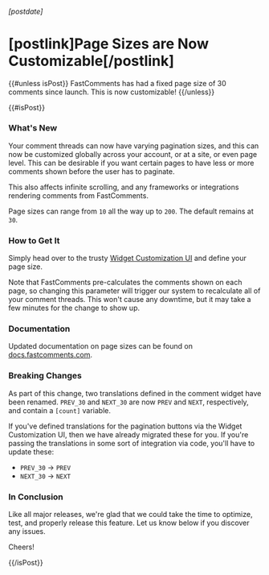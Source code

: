 ###### [postdate]
# [postlink]Page Sizes are Now Customizable[/postlink]

{{#unless isPost}}
FastComments has had a fixed page size of 30 comments since launch. This is now customizable!
{{/unless}}

{{#isPost}}

### What's New

Your comment threads can now have varying pagination sizes, and this can now be customized globally across your account, or at a
site, or even page level. This can be desirable if you want certain pages to have less or more comments shown before the user
has to paginate.

This also affects infinite scrolling, and any frameworks or integrations rendering comments from FastComments.

Page sizes can range from `10` all the way up to `200`. The default remains at `30`.

### How to Get It

Simply head over to the trusty [Widget Customization UI](https://fastcomments.com/auth/my-account/customize-widget) and define
your page size.

Note that FastComments pre-calculates the comments shown on each page, so changing this parameter will trigger our system
to recalculate all of your comment threads. This won't cause any downtime, but it may take a few minutes for the change to show up.

### Documentation

Updated documentation on page sizes can be found on [docs.fastcomments.com](https://docs.fastcomments.com/guide-customizations-and-configuration.html#page-size).

### Breaking Changes

As part of this change, two translations defined in the comment widget have been renamed. `PREV_30` and `NEXT_30` are now
`PREV` and `NEXT`, respectively, and contain a `[count]` variable.

If you've defined translations for the pagination buttons via the Widget Customization UI, then we have already migrated
these for you. If you're passing the translations in some sort of integration via code, you'll have to update these:

- `PREV_30` -> `PREV`
- `NEXT_30` -> `NEXT`

### In Conclusion

Like all major releases, we're glad that we could take the time to optimize, test, and properly release this feature. Let us know
below if you discover any issues.

Cheers!

{{/isPost}}
